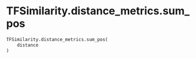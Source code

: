 # TFSimilarity.distance_metrics.sum_pos







```python
TFSimilarity.distance_metrics.sum_pos(
    distance
)
```



<!-- Placeholder for "Used in" -->

